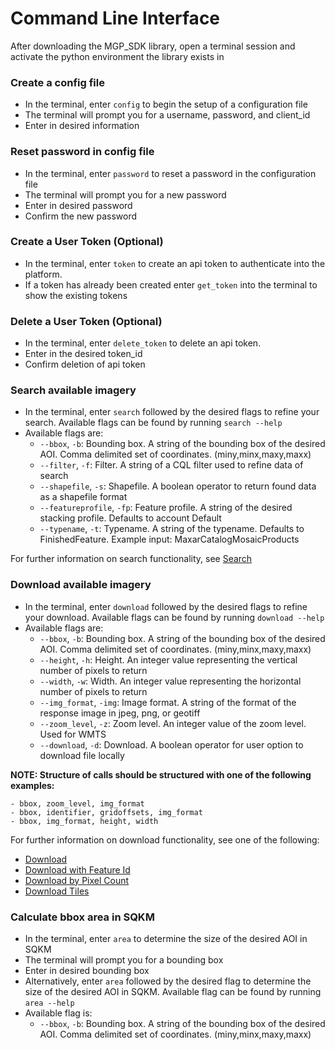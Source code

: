 # Command Line Interface
After downloading the MGP_SDK library, open a terminal session and activate the python environment the library exists in

### Create a config file
- In the terminal, enter `config` to begin the setup of a configuration file
- The terminal will prompt you for a username, password, and client_id
- Enter in desired information

### Reset password in config file
- In the terminal, enter `password` to reset a password in the configuration file
- The terminal will prompt you for a new password
- Enter in desired password
- Confirm the new password

### Create a User Token (Optional)
- In the terminal, enter `token` to create an api token to authenticate into the platform.
- If a token has already been created enter `get_token` into the terminal to show the existing tokens

### Delete a User Token (Optional)
- In the terminal, enter `delete_token` to delete an api token.
- Enter in the desired token_id
- Confirm deletion of api token

### Search available imagery
- In the terminal, enter `search` followed by the desired flags to refine your search. Available flags can be found by running `search --help`
- Available flags are:
  - `--bbox`, `-b`: Bounding box. A string of the bounding box of the desired AOI. Comma delimited set of coordinates. (miny,minx,maxy,maxx)
  - `--filter`, `-f`: Filter. A string of a CQL filter used to refine data of search
  - `--shapefile`, `-s`: Shapefile. A boolean operator to return found data as a shapefile format
  - `--featureprofile`, `-fp`: Feature profile. A string of the desired stacking profile. Defaults to account Default
  - `--typename`, `-t`: Typename. A string of the typename. Defaults to FinishedFeature. Example input: MaxarCatalogMosaicProducts


For further information on search functionality, see [Search](ogc/image_search.md)

### Download available imagery
- In the terminal, enter `download` followed by the desired flags to refine your download. Available flags can be found by running `download --help`
- Available flags are:
  - `--bbox`, `-b`: Bounding box. A string of the bounding box of the desired AOI. Comma delimited set of coordinates. (miny,minx,maxy,maxx)
  - `--height`, `-h`: Height. An integer value representing the vertical number of pixels to return
  - `--width`, `-w`: Width. An integer value representing the horizontal number of pixels to return
  - `--img_format`, `-img`: Image format. A string of the format of the response image in jpeg, png, or geotiff
  - `--zoom_level`, `-z`: Zoom level. An integer value of the zoom level. Used for WMTS
  - `--download`, `-d`: Download. A boolean operator for user option to download file locally
  
**NOTE: Structure of calls should be structured with one of the following examples:**
  
	- bbox, zoom_level, img_format
	- bbox, identifier, gridoffsets, img_format
	- bbox, img_format, height, width

For further information on download functionality, see one of the following:

- [Download](ogc/download_image.md)
- [Download with Feature Id](ogc/download_image_featureid.md)
- [Download by Pixel Count](ogc/download_image_pixel_count.md)
- [Download Tiles](ogc/download_tiles.md)

### Calculate bbox area in SQKM
- In the terminal, enter `area` to determine the size of the desired AOI in SQKM
- The terminal will prompt you for a bounding box
- Enter in desired bounding box
- Alternatively, enter `area` followed by the desired flag to determine the size of the desired AOI in SQKM. Available flag can be found by running `area --help`
- Available flag is:
  - `--bbox`, `-b`: Bounding box. A string of the bounding box of the desired AOI. Comma delimited set of coordinates. (miny,minx,maxy,maxx)
